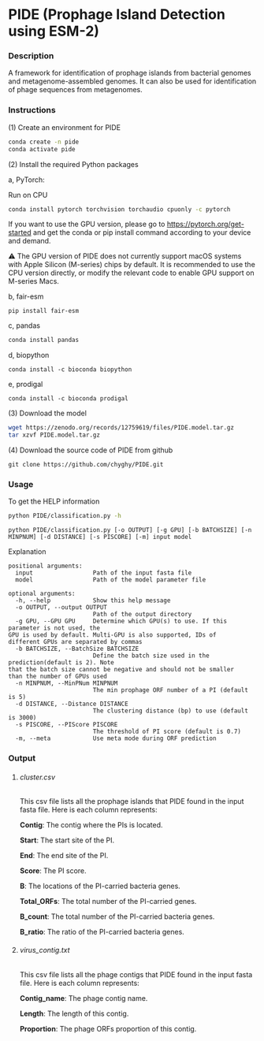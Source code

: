 # PIDE (Prophage Island Detection using ESM-2)



### Description

A framework for identification of prophage islands from bacterial genomes and metagenome-assembled genomes. It can also be used for identification of phage sequences from metagenomes.

### Instructions

(1) Create an environment for PIDE

```bash
conda create -n pide
conda activate pide
```

(2) Install the required Python packages

a, PyTorch:

Run on CPU

```bash
conda install pytorch torchvision torchaudio cpuonly -c pytorch
```

If you want to use the GPU version, please go to https://pytorch.org/get-started and get the conda or pip install command according to your device and demand.

⚠️ The GPU version of PIDE does not currently support macOS systems with Apple Silicon (M-series) chips by default. It is recommended to use the CPU version directly, or modify the relevant code to enable GPU support on M-series Macs.

b, fair-esm

``` 
pip install fair-esm
```

c, pandas

```bash
conda install pandas
```

d, biopython

```
conda install -c bioconda biopython
```

e, prodigal

```
conda install -c bioconda prodigal
```

(3) Download the model

```bash
wget https://zenodo.org/records/12759619/files/PIDE.model.tar.gz
tar xzvf PIDE.model.tar.gz
```

(4) Download the source code of PIDE from github

```
git clone https://github.com/chyghy/PIDE.git
```

### Usage

To get the HELP information

```bash
python PIDE/classification.py -h
```

```
python PIDE/classification.py [-o OUTPUT] [-g GPU] [-b BATCHSIZE] [-n MINPNUM] [-d DISTANCE] [-s PISCORE] [-m] input model
```

Explanation

```
positional arguments:
  input                 Path of the input fasta file
  model                 Path of the model parameter file

optional arguments:
  -h, --help            Show this help message
  -o OUTPUT, --output OUTPUT
                        Path of the output directory
  -g GPU, --GPU GPU     Determine which GPU(s) to use. If this parameter is not used, the 												GPU is used by default. Multi-GPU is also supported, IDs of 															different GPUs are separated by commas
  -b BATCHSIZE, --BatchSize BATCHSIZE
                        Define the batch size used in the prediction(default is 2). Note 													that the batch size cannot be negative and should not be smaller 													than the number of GPUs used
  -n MINPNUM, --MinPNum MINPNUM
                        The min prophage ORF number of a PI (default is 5)
  -d DISTANCE, --Distance DISTANCE
                        The clustering distance (bp) to use (default is 3000)
  -s PISCORE, --PIScore PISCORE
                        The threshold of PI score (default is 0.7)
  -m, --meta            Use meta mode during ORF prediction
```



### Output

1. ###### cluster.csv

   This csv file lists all the prophage islands that PIDE found in the input fasta file. Here is each column represents:

   **Contig**: The contig where the PIs is located.

   **Start**: The start site of the PI.

   **End**: The end site of the PI.

   **Score**: The PI score.

   **B**: The locations of the PI-carried bacteria genes.

   **Total_ORFs**: The total number of the PI-carried genes.

   **B_count**: The total number of the PI-carried bacteria genes.

   **B_ratio**: The ratio of the PI-carried bacteria genes.

2. ###### virus_contig.txt

   This csv file lists all the phage contigs that PIDE found in the input fasta file. Here is each column represents:

   **Contig_name**: The phage contig name.

   **Length**: The length of this contig.
   
   **Proportion**: The phage ORFs proportion of this contig.
